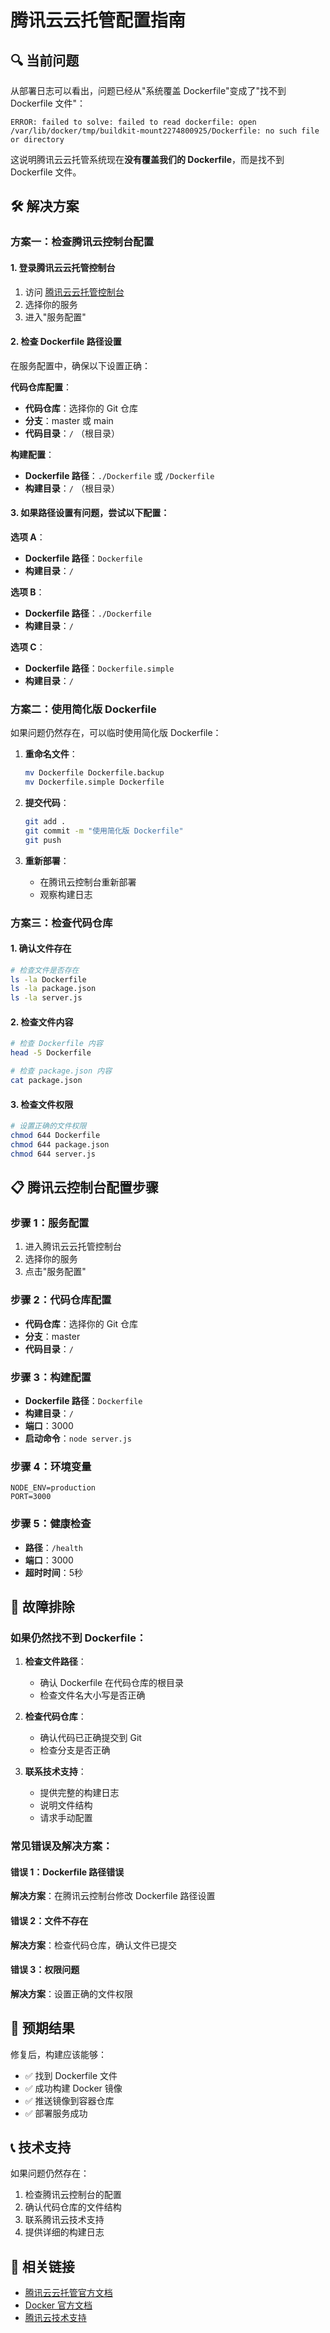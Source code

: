 # 腾讯云云托管配置指南

## 🔍 当前问题

从部署日志可以看出，问题已经从"系统覆盖 Dockerfile"变成了"找不到 Dockerfile 文件"：

```
ERROR: failed to solve: failed to read dockerfile: open /var/lib/docker/tmp/buildkit-mount2274800925/Dockerfile: no such file or directory
```

这说明腾讯云云托管系统现在**没有覆盖我们的 Dockerfile**，而是找不到 Dockerfile 文件。

## 🛠️ 解决方案

### 方案一：检查腾讯云控制台配置

#### 1. 登录腾讯云云托管控制台
1. 访问 [腾讯云云托管控制台](https://console.cloud.tencent.com/tcb/run)
2. 选择你的服务
3. 进入"服务配置"

#### 2. 检查 Dockerfile 路径设置
在服务配置中，确保以下设置正确：

**代码仓库配置**：
- **代码仓库**：选择你的 Git 仓库
- **分支**：master 或 main
- **代码目录**：`/` （根目录）

**构建配置**：
- **Dockerfile 路径**：`./Dockerfile` 或 `/Dockerfile`
- **构建目录**：`/` （根目录）

#### 3. 如果路径设置有问题，尝试以下配置：

**选项 A**：
- **Dockerfile 路径**：`Dockerfile`
- **构建目录**：`/`

**选项 B**：
- **Dockerfile 路径**：`./Dockerfile`
- **构建目录**：`/`

**选项 C**：
- **Dockerfile 路径**：`Dockerfile.simple`
- **构建目录**：`/`

### 方案二：使用简化版 Dockerfile

如果问题仍然存在，可以临时使用简化版 Dockerfile：

1. **重命名文件**：
   ```bash
   mv Dockerfile Dockerfile.backup
   mv Dockerfile.simple Dockerfile
   ```

2. **提交代码**：
   ```bash
   git add .
   git commit -m "使用简化版 Dockerfile"
   git push
   ```

3. **重新部署**：
   - 在腾讯云控制台重新部署
   - 观察构建日志

### 方案三：检查代码仓库

#### 1. 确认文件存在
```bash
# 检查文件是否存在
ls -la Dockerfile
ls -la package.json
ls -la server.js
```

#### 2. 检查文件内容
```bash
# 检查 Dockerfile 内容
head -5 Dockerfile

# 检查 package.json 内容
cat package.json
```

#### 3. 检查文件权限
```bash
# 设置正确的文件权限
chmod 644 Dockerfile
chmod 644 package.json
chmod 644 server.js
```

## 📋 腾讯云控制台配置步骤

### 步骤 1：服务配置
1. 进入腾讯云云托管控制台
2. 选择你的服务
3. 点击"服务配置"

### 步骤 2：代码仓库配置
- **代码仓库**：选择你的 Git 仓库
- **分支**：master
- **代码目录**：`/`

### 步骤 3：构建配置
- **Dockerfile 路径**：`Dockerfile`
- **构建目录**：`/`
- **端口**：3000
- **启动命令**：`node server.js`

### 步骤 4：环境变量
```
NODE_ENV=production
PORT=3000
```

### 步骤 5：健康检查
- **路径**：`/health`
- **端口**：3000
- **超时时间**：5秒

## 🔧 故障排除

### 如果仍然找不到 Dockerfile：

1. **检查文件路径**：
   - 确认 Dockerfile 在代码仓库的根目录
   - 检查文件名大小写是否正确

2. **检查代码仓库**：
   - 确认代码已正确提交到 Git
   - 检查分支是否正确

3. **联系技术支持**：
   - 提供完整的构建日志
   - 说明文件结构
   - 请求手动配置

### 常见错误及解决方案：

#### 错误 1：Dockerfile 路径错误
**解决方案**：在腾讯云控制台修改 Dockerfile 路径设置

#### 错误 2：文件不存在
**解决方案**：检查代码仓库，确认文件已提交

#### 错误 3：权限问题
**解决方案**：设置正确的文件权限

## 🎯 预期结果

修复后，构建应该能够：
- ✅ 找到 Dockerfile 文件
- ✅ 成功构建 Docker 镜像
- ✅ 推送镜像到容器仓库
- ✅ 部署服务成功

## 📞 技术支持

如果问题仍然存在：
1. 检查腾讯云控制台的配置
2. 确认代码仓库的文件结构
3. 联系腾讯云技术支持
4. 提供详细的构建日志

## 🔗 相关链接

- [腾讯云云托管官方文档](https://cloud.tencent.com/document/product/1243)
- [Docker 官方文档](https://docs.docker.com/)
- [腾讯云技术支持](https://cloud.tencent.com/support) 